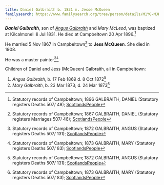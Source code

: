 ```yaml
---
title: Daniel Galbraith b. 1831 m. Jesse McQueen
familysearch: https://www.familysearch.org/tree/person/details/M1YG-MJH
---
```

***Daniel Galbraith***, son of *[Angus Galbraith](galbraith-angus-1784-mcleod.md)* and *Mary McLeod*, was baptized at Kilcalmonell 8 Jul 1831. He died at Campbeltown 20 Apr 1896.[^death]

He married 5 Nov 1867 in Campbeltown[^marriage] to **Jess McQueen**.  She died in 1908.

He was a master painter[^angus-death][^mary-death]

Children of Daniel and Jess (McQueen) Galbraith, all in Campbeltown:

1. *Angus Galbraith*, b. 17 Feb 1869 d. 8 Oct 1872[^angus-death]
2. *Mary Galbraith*, b. 23 Mar 1873; d. 24 Mar 1873[^mary-death]

[^marriage]: Statutory records of Campbeltown; 1867 GALBRAITH, DANIEL (Statutory registers Marriages 507/ 46); [ScotlandsPeople](https://www.scotlandspeople.gov.uk/view-image/nrs_stat_marriages/2395159)

[^death]: Statutory records of Campbeltown; 1896 GALBRAITH, DANIEL (Statutory registers Deaths 507/ 49); [ScotlandsPeople](https://www.scotlandspeople.gov.uk/view-image/nrs_stat_deaths/4835073) 

[^angus-death]: Statutory records of Campbeltown; 1872 GALBRAITH, ANGUS (Statutory registers Deaths 507/ 131); [ScotlandsPeople](https://www.scotlandspeople.gov.uk/view-image/nrs_stat_deaths/1420835)

[^mary-death]: Statutory records of Campbeltown; 1873 GALBRAITH, MARY (Statutory registers Deaths 507/ 83); [ScotlandsPeople](https://www.scotlandspeople.gov.uk/view-image/nrs_stat_deaths/1630337)


